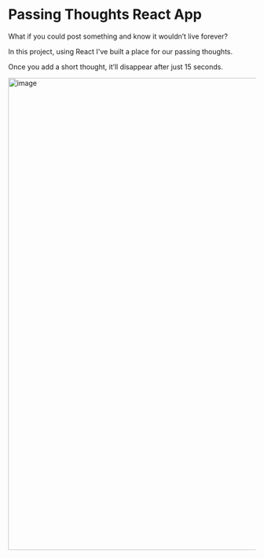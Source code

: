 # Passing Thoughts React App

What if you could post something and know it wouldn’t live forever? 

In this project, using React I've built a place for our passing thoughts. 

Once you add a short thought, it’ll disappear after just 15 seconds.

<img width="960" alt="image" src="https://user-images.githubusercontent.com/85636187/210061782-394a5c3e-b149-46a4-afd6-2783368a2761.png">
